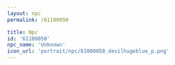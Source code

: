 ```yaml
---
layout: npc
permalink: /61100050

title: Npc
id: '61100050'
npc_name: 'Unknown'
icon_url: 'portrait/npc/61000050_devilhugeblue_p.png'
---
```


